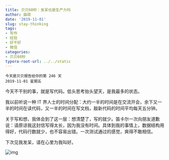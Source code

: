 ```yaml
---
title: 贝贝60秒：发呆也是生产力吗
author: 曲政
date: '2019-11-01'
slug: stay-thinking
tags:
- 写作
- 经验
- 好不好
- 微信
categories:
- 贝贝60秒
typora-root-url: ../../static
---
```


```
今天是贝贝报告给你的第 246 天
2019-11-01 星期五
```

今天不干别的事，就是写代码。低头思考抬头望天，是我最多的状态。

我以前听说一种 IT 界人士的时间分配：大约一半的时间是在交流开会，余下又一半的时间在读代码，又一半的时间在写文档，敲新代码的时间平均每天五分钟。

关于写和想，我体会到了这一层：想清楚了，写的就少。笛卡尔一次向朋友道歉说：请原谅我这封信写得太长，因为我没有时间。具体到我的事情上，数据结构用得好，代码行数就少，也不容易出错。一次测试通过的感觉，爽得不敢相信。

下次见我发呆，请在心里为我叫好。

![img](/images/2019-11-01-%E8%B4%9D%E8%B4%9D60%E7%A7%92%EF%BC%9A%E5%8F%91%E5%91%86%E4%B9%9F%E6%98%AF%E7%94%9F%E4%BA%A7%E5%8A%9B%E5%90%97/640-20200406142424367.jpeg)